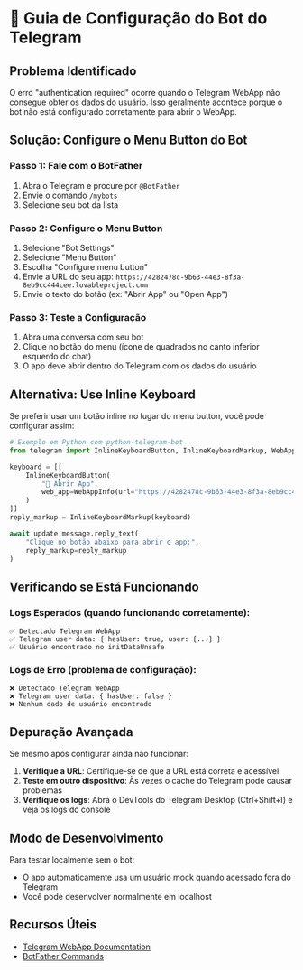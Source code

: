 # 🤖 Guia de Configuração do Bot do Telegram

## Problema Identificado
O erro "authentication required" ocorre quando o Telegram WebApp não consegue obter os dados do usuário. Isso geralmente acontece porque o bot não está configurado corretamente para abrir o WebApp.

## Solução: Configure o Menu Button do Bot

### Passo 1: Fale com o BotFather
1. Abra o Telegram e procure por `@BotFather`
2. Envie o comando `/mybots`
3. Selecione seu bot da lista

### Passo 2: Configure o Menu Button
1. Selecione "Bot Settings"
2. Selecione "Menu Button"
3. Escolha "Configure menu button"
4. Envie a URL do seu app: `https://4282478c-9b63-44e3-8f3a-8eb9cc444cee.lovableproject.com`
5. Envie o texto do botão (ex: "Abrir App" ou "Open App")

### Passo 3: Teste a Configuração
1. Abra uma conversa com seu bot
2. Clique no botão do menu (ícone de quadrados no canto inferior esquerdo do chat)
3. O app deve abrir dentro do Telegram com os dados do usuário

## Alternativa: Use Inline Keyboard
Se preferir usar um botão inline no lugar do menu button, você pode configurar assim:

```python
# Exemplo em Python com python-telegram-bot
from telegram import InlineKeyboardButton, InlineKeyboardMarkup, WebAppInfo

keyboard = [[
    InlineKeyboardButton(
        "🚀 Abrir App", 
        web_app=WebAppInfo(url="https://4282478c-9b63-44e3-8f3a-8eb9cc444cee.lovableproject.com")
    )
]]
reply_markup = InlineKeyboardMarkup(keyboard)

await update.message.reply_text(
    "Clique no botão abaixo para abrir o app:",
    reply_markup=reply_markup
)
```

## Verificando se Está Funcionando

### Logs Esperados (quando funcionando corretamente):
```
✅ Detectado Telegram WebApp
✅ Telegram user data: { hasUser: true, user: {...} }
✅ Usuário encontrado no initDataUnsafe
```

### Logs de Erro (problema de configuração):
```
❌ Detectado Telegram WebApp
❌ Telegram user data: { hasUser: false }
❌ Nenhum dado de usuário encontrado
```

## Depuração Avançada

Se mesmo após configurar ainda não funcionar:

1. **Verifique a URL**: Certifique-se de que a URL está correta e acessível
2. **Teste em outro dispositivo**: Às vezes o cache do Telegram pode causar problemas
3. **Verifique os logs**: Abra o DevTools do Telegram Desktop (Ctrl+Shift+I) e veja os logs do console

## Modo de Desenvolvimento

Para testar localmente sem o bot:
- O app automaticamente usa um usuário mock quando acessado fora do Telegram
- Você pode desenvolver normalmente em localhost

## Recursos Úteis
- [Telegram WebApp Documentation](https://core.telegram.org/bots/webapps)
- [BotFather Commands](https://core.telegram.org/bots#6-botfather)
